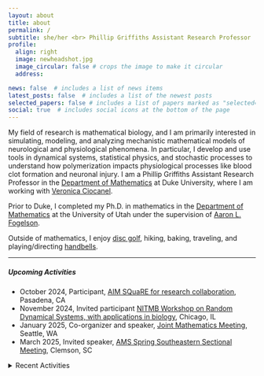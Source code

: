 ```yaml
---
layout: about
title: about
permalink: /
subtitle: she/her <br> Phillip Griffiths Assistant Research Professor
profile:
  align: right
  image: newheadshot.jpg
  image_circular: false # crops the image to make it circular
  address: 

news: false  # includes a list of news items
latest_posts: false  # includes a list of the newest posts
selected_papers: false # includes a list of papers marked as "selected={true}"
social: true  # includes social icons at the bottom of the page
---
```


My field of research is mathematical biology, and I am primarily interested in simulating, modeling, and analyzing mechanistic mathematical models of neurological and physiological phenomena. In particular, I develop and use tools in dynamical systems, statistical physics, and stochastic processes to understand how polymerization impacts physiological processes like blood clot formation and neuronal injury. I am a Phillip Griffiths Assistant Research Professor in the [Department of Mathematics](https://math.duke.edu/ "Department of Mathematics") at Duke University, where I am working with [Veronica Ciocanel](https://services.math.duke.edu/~ciocanel/ "Veronica Ciocanel").

Prior to Duke, I completed my Ph.D. in mathematics in the [Department of Mathematics](https://math.utah.edu "Department of Mathematics") at the University of Utah under the supervision of [Aaron L. Fogelson](https://math.utah.edu/~fogelson "Aaron L. Fogelson" ). 

Outside of mathematics, I enjoy [disc golf](https://www.pdga.com/player/149354), hiking, baking, traveling, and playing/directing [handbells](/assets/pdf/MathematicsOfBellRinging_2020Talk.pdf).

 <hr/>
 
##### Upcoming Activities<br/> 
* October 2024, Participant, [AIM SQuaRE for research collaboration](https://aimath.org/programs/squares/), Pasadena, CA
* November 2024, Invited participant [NITMB Workshop on Random Dynamical Systems, with applications in biology](https://www.nitmb.org/random-dynamical-systems), Chicago, IL
* January 2025, Co-organizer and speaker, [Joint Mathematics Meeting](https://jointmathematicsmeetings.org/jmm), Seattle, WA
* March 2025, Invited speaker, [AMS Spring Southeastern Sectional Meeting](https://www.ams.org/meetings/sectional/2324_program.html), Clemson, SC

<details close>
<summary>Recent Activities</summary> 
     &nbsp;&nbsp;&nbsp;&nbsp;&nbsp;&nbsp; July 2024, Co-organizer and invited speaker, <a href="https://www.siam.org/conferences/cm/conference/an24">SIAM Annual Meeting 2024</a>, Spokane, WA<br/>
   &nbsp;&nbsp;&nbsp;&nbsp;&nbsp;&nbsp; May 2024, Invited speaker, <a href="https://siam.vcu.edu/bamm/">Biology and Medicine through Mathematics</a>, Richmond, VA<br/>
  &nbsp;&nbsp;&nbsp;&nbsp;&nbsp;&nbsp; April 2024, Invited speaker, <a href="https://math.unc.edu/event/applied-mathematics-colloquium-anna-c-nelson-duke/">UNC Applied Mathematics Colloquium</a>, Chapel Hill, NC<br/>
   &nbsp;&nbsp;&nbsp;&nbsp;&nbsp;&nbsp; April 2024, Plenary speaker, <a href="https://sites.google.com/view/mathforallnola/satellite-conference/clemson-sc">Plenary speaker, Math For All</a>, Clemson, SC<br/>
     &nbsp;&nbsp;&nbsp;&nbsp;&nbsp;&nbsp; March 2024, Invited speaker, <a href="https://sites.google.com/vcu.edu/biomath-seminar/">VCU Biomath Seminar</a>, Richmond, VA<br/>
   &nbsp;&nbsp;&nbsp;&nbsp;&nbsp;&nbsp; January 2024, Invited speaker, <a href="https://www.jointmathematicsmeetings.org/meetings/national/jmm2024/2300_program.html">Joint Mathematics Meeting</a>, San Francisco, CA<br/>
   &nbsp;&nbsp;&nbsp;&nbsp;&nbsp;&nbsp; November 2023, Invited speaker, <a href="https://math.sciences.ncsu.edu/event/biomathematics-seminar-anna-nelson/">NC State Biomathematics Seminar</a>, Raleigh NC<br/>
    &nbsp;&nbsp;&nbsp;&nbsp;&nbsp;&nbsp; November 2023, Poster presenter, <a href="https://services.math.duke.edu/Tricams/index.html">TriCAMs</a>, Durham NC<br/>
  &nbsp;&nbsp;&nbsp;&nbsp;&nbsp;&nbsp; October 2023, Invited speaker, <a href="https://www.math.upenn.edu/events/mathematical-models-polymerization-physiology">UPenn MathBio Seminar</a>, Philadelphia PA<br/>
   &nbsp;&nbsp;&nbsp;&nbsp;&nbsp;&nbsp; September 2023, Co-organizer and invited speaker, <a href="https://awm-math.org/meetings/awm-research-symposium/">AWM Research Symposium 2023</a>, Atlanta GA<br/>
   &nbsp;&nbsp;&nbsp;&nbsp;&nbsp;&nbsp; August 2023, Co-organizer and invited speaker, <a href="https://iciam2023.org">ICIAM 2023</a>, Tokyo JP<br/>
   &nbsp;&nbsp;&nbsp;&nbsp;&nbsp;&nbsp; August 2023, Co-organizer and invited speaker, <a href="https://www.maa.org/meetings/mathfest">MAA MathFest 2023 </a>,  Tampa FL<br/>
   &nbsp;&nbsp;&nbsp;&nbsp;&nbsp;&nbsp; July 2023, Invited speaker, <a href="https://2023.smb.org">Society for Mathematical Biology Annual Meeting</a>,  Columbus OH<br/>
   &nbsp;&nbsp;&nbsp;&nbsp;&nbsp;&nbsp; June 2023, Invited participant, <a href="https://www.ams.org/programs/research-communities/2023MRC-SocialSystems">AMS MRC on Complex Social Systems</a>, Java Center NY<br/>
 &nbsp;&nbsp;&nbsp;&nbsp;&nbsp;&nbsp; May 2023, Contributed speaker, <a href="https://www.siam.org/conferences/cm/conference/ds23">SIAM Dynamical Systems 2023</a>, Portland OR<br/>
 &nbsp;&nbsp;&nbsp;&nbsp;&nbsp;&nbsp; April 2023, Invited speaker, <a href="https://www.ams.org/meetings/sectional/2308_progfull.html">AMS Spring Central Sectional Meeting 2023</a>, Cincinnati OH <br/>
</details>

